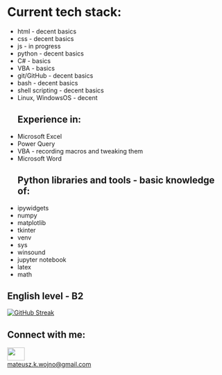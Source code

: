  <div class="body"><h1> Current tech stack: </h1>
  <ul class="tech-exp">
    <li> html - decent basics </li> 
    <li> css - decent basics </li>
    <li> js - in progress </li>
    <li> python - decent basics </li>
    <li> C# - basics </li>
    <li> VBA - basics </li>
    <li> git/GitHub - decent basics </li>
    <li> bash - decent basics </li>
    <li> shell scripting - decent basics </li>
    <li> Linux, WindowsOS - decent </li>
  </ul>
  <ul class="exp"><h2>Experience in:</h2>
    <li> Microsoft Excel </li>
    <li> Power Query </li>
    <li> VBA - recording macros and tweaking them </li>
    <li> Microsoft Word </li> 
  </ul>
  <ul class="python-libs"><h2>Python libraries and tools - basic knowledge of:</h2>
    <li> ipywidgets </li> 
    <li> numpy </li>
    <li> matplotlib </li>
    <li> tkinter </li>
    <li> venv </li>
    <li> sys </li>
    <li> winsound </li>    
    <li> jupyter notebook </li> 
    <li> latex </li> 
    <li> math </li> 
  </ul>
    <h2>English level - B2</h2>
  </div>
  
[![GitHub Streak](https://github-readme-streak-stats.herokuapp.com/?user=MateWojno)](https://git.io/streak-stats)

<div class="footer">
  <h2 align="left">Connect with me:</h2>
  <p align="left">
  <a href="https://www.linkedin.com/in/mateusz-krzysztof-wojno-248760247" target="blank"><img align="center" src="https://cdn.jsdelivr.net/npm/simple-icons@3.0.1/icons/linkedin.svg" alt="" height="30" width="40" /></a>
  <br><a href="mailto:mateusz.k.wojno@gmail.com">mateusz.k.wojno@gmail.com</a>
  </p>
</div>
